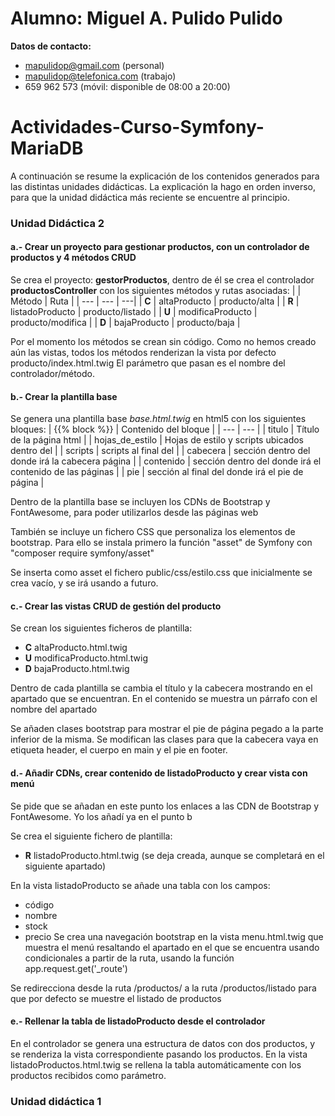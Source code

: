 # Alumno: Miguel A. Pulido Pulido 
**Datos de contacto:** 
* mapulidop@gmail.com (personal)
* mapulidop@telefonica.com (trabajo)
* 659 962 573 (móvil: disponible de 08:00 a 20:00)


# Actividades-Curso-Symfony-MariaDB
A continuación se resume la explicación de los contenidos generados para las distintas unidades didácticas. La explicación la hago en orden inverso, para que la unidad didáctica más reciente se encuentre al principio.
### Unidad Didáctica 2
#### a.- Crear un proyecto para gestionar productos, con un controlador de productos y 4 métodos CRUD
Se crea el proyecto: **gestorProductos**, dentro de él se crea el controlador **productosController** con los siguientes métodos y rutas asociadas:
|   | Método | Ruta |
| --- | --- | ---|
| **C** | altaProducto     | producto/alta |
| **R** | listadoProducto  | producto/listado |
| **U** | modificaProducto | producto/modifica |
| **D** | bajaProducto     | producto/baja |

Por el momento los métodos se crean sin código. 
Como no hemos creado aún las vistas, todos los métodos renderizan la vista por defecto producto/index.html.twig
El parámetro que pasan es el nombre del controlador/método. 

#### b.- Crear la plantilla base
Se genera una plantilla base *base.html.twig* en html5 con los siguientes bloques:
| {{% block %}}  | Contenido del bloque |
| --- | --- |
| titulo          | Título de la página html | 
| hojas_de_estilo | Hojas de estilo y scripts ubicados dentro del <head>  | 
| scripts         | scripts al final del <body> | 
| cabecera        | sección dentro del <body> donde irá la cabecera página | 
| contenido       | sección dentro del <body> donde irá el contenido de las páginas | 
| pie             | sección al final del <body> donde irá el pie de página | 

Dentro de la plantilla base se incluyen los CDNs de Bootstrap y FontAwesome, para poder utilizarlos desde las páginas web

También se incluye un fichero CSS que personaliza los elementos de bootstrap. Para ello se instala primero la función "asset" de Symfony con "composer require symfony/asset"

Se inserta como asset el fichero public/css/estilo.css que inicialmente se crea vacío, y se irá usando a futuro.

#### c.- Crear las vistas CRUD de gestión del producto
Se crean los siguientes ficheros de plantilla:
* **C** altaProducto.html.twig
* **U** modificaProducto.html.twig
* **D** bajaProducto.html.twig

Dentro de cada plantilla se cambia el título y la cabecera mostrando en el apartado que se encuentran.
En el contenido se muestra un párrafo con el nombre del apartado

Se añaden clases bootstrap para mostrar el pie de página pegado a la parte inferior de la misma.
Se modifican las clases para que la cabecera vaya en etiqueta header, el cuerpo en main y el pie en footer. 

#### d.- Añadir CDNs, crear contenido de listadoProducto y crear vista con menú 
Se pide que se añadan en este punto los enlaces a las CDN de Bootstrap y FontAwesome. Yo los añadí ya en el punto b

Se crea el siguiente fichero de plantilla:
* **R** listadoProducto.html.twig (se deja creada, aunque se completará en el siguiente apartado)

En la vista listadoProducto se añade una tabla con los campos:
* código
* nombre
* stock
* precio
Se crea una navegación bootstrap en la vista menu.html.twig que muestra el menú resaltando el apartado en el que se encuentra usando condicionales a partir de la ruta, usando la función app.request.get('_route')

Se redirecciona desde la ruta /productos/ a la ruta /productos/listado para que por defecto se muestre el listado de productos

#### e.- Rellenar la tabla de listadoProducto desde el controlador
En el controlador se genera una estructura de datos con dos productos, y se renderiza la vista correspondiente pasando los productos.
En la vista listadoProductos.html.twig se rellena la tabla automáticamente con los productos recibidos como parámetro.


### Unidad didáctica 1

